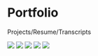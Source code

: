 # Portfolio
Projects/Resume/Transcripts

![](WPM.gif)
![](weather.gif)
![](sudoku.gif)
![](nba.gif)
![](blackjack.gif)
